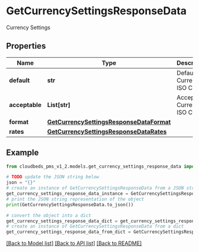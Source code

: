 # GetCurrencySettingsResponseData

Currency Settings

## Properties

Name | Type | Description | Notes
------------ | ------------- | ------------- | -------------
**default** | **str** | Default Currency ISO CODE | [optional] 
**acceptable** | **List[str]** | Acceptable Currency ISO CODEs | [optional] 
**format** | [**GetCurrencySettingsResponseDataFormat**](GetCurrencySettingsResponseDataFormat.md) |  | [optional] 
**rates** | [**GetCurrencySettingsResponseDataRates**](GetCurrencySettingsResponseDataRates.md) |  | [optional] 

## Example

```python
from cloudbeds_pms_v1_2.models.get_currency_settings_response_data import GetCurrencySettingsResponseData

# TODO update the JSON string below
json = "{}"
# create an instance of GetCurrencySettingsResponseData from a JSON string
get_currency_settings_response_data_instance = GetCurrencySettingsResponseData.from_json(json)
# print the JSON string representation of the object
print(GetCurrencySettingsResponseData.to_json())

# convert the object into a dict
get_currency_settings_response_data_dict = get_currency_settings_response_data_instance.to_dict()
# create an instance of GetCurrencySettingsResponseData from a dict
get_currency_settings_response_data_from_dict = GetCurrencySettingsResponseData.from_dict(get_currency_settings_response_data_dict)
```
[[Back to Model list]](../README.md#documentation-for-models) [[Back to API list]](../README.md#documentation-for-api-endpoints) [[Back to README]](../README.md)


